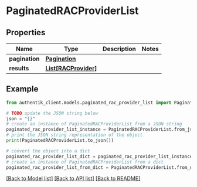 # PaginatedRACProviderList


## Properties

Name | Type | Description | Notes
------------ | ------------- | ------------- | -------------
**pagination** | [**Pagination**](Pagination.md) |  | 
**results** | [**List[RACProvider]**](RACProvider.md) |  | 

## Example

```python
from authentik_client.models.paginated_rac_provider_list import PaginatedRACProviderList

# TODO update the JSON string below
json = "{}"
# create an instance of PaginatedRACProviderList from a JSON string
paginated_rac_provider_list_instance = PaginatedRACProviderList.from_json(json)
# print the JSON string representation of the object
print(PaginatedRACProviderList.to_json())

# convert the object into a dict
paginated_rac_provider_list_dict = paginated_rac_provider_list_instance.to_dict()
# create an instance of PaginatedRACProviderList from a dict
paginated_rac_provider_list_from_dict = PaginatedRACProviderList.from_dict(paginated_rac_provider_list_dict)
```
[[Back to Model list]](../README.md#documentation-for-models) [[Back to API list]](../README.md#documentation-for-api-endpoints) [[Back to README]](../README.md)


